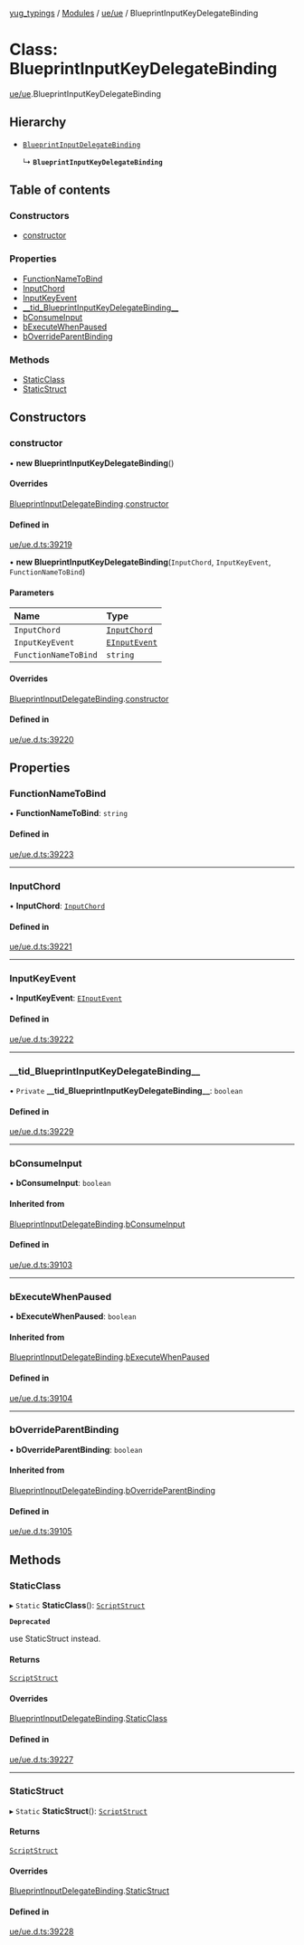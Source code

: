 [yug_typings](../README.md) / [Modules](../modules.md) / [ue/ue](../modules/ue_ue.md) / BlueprintInputKeyDelegateBinding

# Class: BlueprintInputKeyDelegateBinding

[ue/ue](../modules/ue_ue.md).BlueprintInputKeyDelegateBinding

## Hierarchy

- [`BlueprintInputDelegateBinding`](ue_ue.BlueprintInputDelegateBinding.md)

  ↳ **`BlueprintInputKeyDelegateBinding`**

## Table of contents

### Constructors

- [constructor](ue_ue.BlueprintInputKeyDelegateBinding.md#constructor)

### Properties

- [FunctionNameToBind](ue_ue.BlueprintInputKeyDelegateBinding.md#functionnametobind)
- [InputChord](ue_ue.BlueprintInputKeyDelegateBinding.md#inputchord)
- [InputKeyEvent](ue_ue.BlueprintInputKeyDelegateBinding.md#inputkeyevent)
- [\_\_tid\_BlueprintInputKeyDelegateBinding\_\_](ue_ue.BlueprintInputKeyDelegateBinding.md#__tid_blueprintinputkeydelegatebinding__)
- [bConsumeInput](ue_ue.BlueprintInputKeyDelegateBinding.md#bconsumeinput)
- [bExecuteWhenPaused](ue_ue.BlueprintInputKeyDelegateBinding.md#bexecutewhenpaused)
- [bOverrideParentBinding](ue_ue.BlueprintInputKeyDelegateBinding.md#boverrideparentbinding)

### Methods

- [StaticClass](ue_ue.BlueprintInputKeyDelegateBinding.md#staticclass)
- [StaticStruct](ue_ue.BlueprintInputKeyDelegateBinding.md#staticstruct)

## Constructors

### constructor

• **new BlueprintInputKeyDelegateBinding**()

#### Overrides

[BlueprintInputDelegateBinding](ue_ue.BlueprintInputDelegateBinding.md).[constructor](ue_ue.BlueprintInputDelegateBinding.md#constructor)

#### Defined in

[ue/ue.d.ts:39219](https://github.com/YugMetaverse/yug_typings/blob/25cad34/ue/ue.d.ts#L39219)

• **new BlueprintInputKeyDelegateBinding**(`InputChord`, `InputKeyEvent`, `FunctionNameToBind`)

#### Parameters

| Name | Type |
| :------ | :------ |
| `InputChord` | [`InputChord`](ue_ue.InputChord.md) |
| `InputKeyEvent` | [`EInputEvent`](../enums/ue_ue.EInputEvent.md) |
| `FunctionNameToBind` | `string` |

#### Overrides

[BlueprintInputDelegateBinding](ue_ue.BlueprintInputDelegateBinding.md).[constructor](ue_ue.BlueprintInputDelegateBinding.md#constructor)

#### Defined in

[ue/ue.d.ts:39220](https://github.com/YugMetaverse/yug_typings/blob/25cad34/ue/ue.d.ts#L39220)

## Properties

### FunctionNameToBind

• **FunctionNameToBind**: `string`

#### Defined in

[ue/ue.d.ts:39223](https://github.com/YugMetaverse/yug_typings/blob/25cad34/ue/ue.d.ts#L39223)

___

### InputChord

• **InputChord**: [`InputChord`](ue_ue.InputChord.md)

#### Defined in

[ue/ue.d.ts:39221](https://github.com/YugMetaverse/yug_typings/blob/25cad34/ue/ue.d.ts#L39221)

___

### InputKeyEvent

• **InputKeyEvent**: [`EInputEvent`](../enums/ue_ue.EInputEvent.md)

#### Defined in

[ue/ue.d.ts:39222](https://github.com/YugMetaverse/yug_typings/blob/25cad34/ue/ue.d.ts#L39222)

___

### \_\_tid\_BlueprintInputKeyDelegateBinding\_\_

• `Private` **\_\_tid\_BlueprintInputKeyDelegateBinding\_\_**: `boolean`

#### Defined in

[ue/ue.d.ts:39229](https://github.com/YugMetaverse/yug_typings/blob/25cad34/ue/ue.d.ts#L39229)

___

### bConsumeInput

• **bConsumeInput**: `boolean`

#### Inherited from

[BlueprintInputDelegateBinding](ue_ue.BlueprintInputDelegateBinding.md).[bConsumeInput](ue_ue.BlueprintInputDelegateBinding.md#bconsumeinput)

#### Defined in

[ue/ue.d.ts:39103](https://github.com/YugMetaverse/yug_typings/blob/25cad34/ue/ue.d.ts#L39103)

___

### bExecuteWhenPaused

• **bExecuteWhenPaused**: `boolean`

#### Inherited from

[BlueprintInputDelegateBinding](ue_ue.BlueprintInputDelegateBinding.md).[bExecuteWhenPaused](ue_ue.BlueprintInputDelegateBinding.md#bexecutewhenpaused)

#### Defined in

[ue/ue.d.ts:39104](https://github.com/YugMetaverse/yug_typings/blob/25cad34/ue/ue.d.ts#L39104)

___

### bOverrideParentBinding

• **bOverrideParentBinding**: `boolean`

#### Inherited from

[BlueprintInputDelegateBinding](ue_ue.BlueprintInputDelegateBinding.md).[bOverrideParentBinding](ue_ue.BlueprintInputDelegateBinding.md#boverrideparentbinding)

#### Defined in

[ue/ue.d.ts:39105](https://github.com/YugMetaverse/yug_typings/blob/25cad34/ue/ue.d.ts#L39105)

## Methods

### StaticClass

▸ `Static` **StaticClass**(): [`ScriptStruct`](ue_ue.ScriptStruct.md)

**`Deprecated`**

use StaticStruct instead.

#### Returns

[`ScriptStruct`](ue_ue.ScriptStruct.md)

#### Overrides

[BlueprintInputDelegateBinding](ue_ue.BlueprintInputDelegateBinding.md).[StaticClass](ue_ue.BlueprintInputDelegateBinding.md#staticclass)

#### Defined in

[ue/ue.d.ts:39227](https://github.com/YugMetaverse/yug_typings/blob/25cad34/ue/ue.d.ts#L39227)

___

### StaticStruct

▸ `Static` **StaticStruct**(): [`ScriptStruct`](ue_ue.ScriptStruct.md)

#### Returns

[`ScriptStruct`](ue_ue.ScriptStruct.md)

#### Overrides

[BlueprintInputDelegateBinding](ue_ue.BlueprintInputDelegateBinding.md).[StaticStruct](ue_ue.BlueprintInputDelegateBinding.md#staticstruct)

#### Defined in

[ue/ue.d.ts:39228](https://github.com/YugMetaverse/yug_typings/blob/25cad34/ue/ue.d.ts#L39228)
